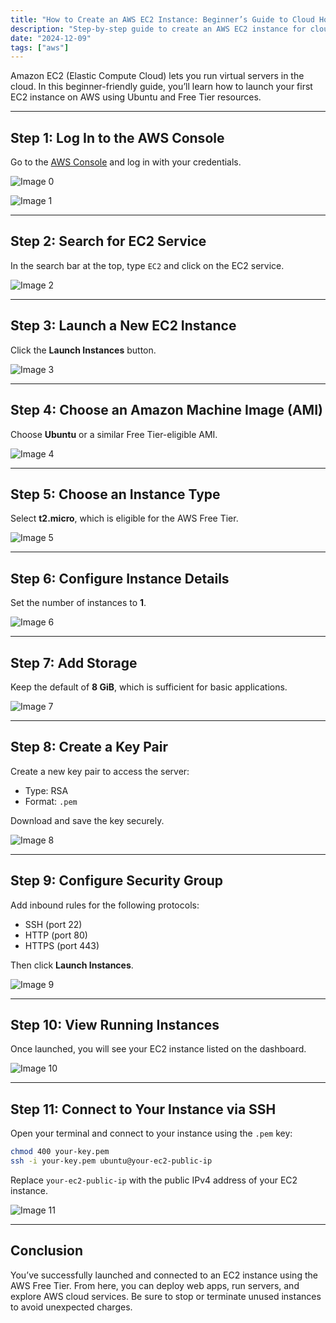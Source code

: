 ```yaml
---
title: "How to Create an AWS EC2 Instance: Beginner’s Guide to Cloud Hosting"
description: "Step-by-step guide to create an AWS EC2 instance for cloud hosting. Learn how to launch, configure, and access your virtual server on Amazon Web Services."
date: "2024-12-09"
tags: ["aws"]
---
```


Amazon EC2 (Elastic Compute Cloud) lets you run virtual servers in the cloud. In this beginner-friendly guide, you’ll learn how to launch your first EC2 instance on AWS using Ubuntu and Free Tier resources.

---

## Step 1: Log In to the AWS Console

Go to the [AWS Console](https://aws.amazon.com/console/) and log in with your credentials.

![Image 0](https://ik.imagekit.io/n1hqrcegw/articles/cara-buat-ec2-di-aws/gambar-0.webp?updatedAt=1733639881913)

![Image 1](https://ik.imagekit.io/n1hqrcegw/articles/cara-buat-ec2-di-aws/gambar-01.webp?updatedAt=1733639881913)

---

## Step 2: Search for EC2 Service

In the search bar at the top, type `EC2` and click on the EC2 service.

![Image 2](https://ik.imagekit.io/n1hqrcegw/articles/cara-buat-ec2-di-aws/gambar-02.webp?updatedAt=1733639881913)

---

## Step 3: Launch a New EC2 Instance

Click the **Launch Instances** button.

![Image 3](https://ik.imagekit.io/n1hqrcegw/articles/cara-buat-ec2-di-aws/gambar-03.webp?updatedAt=1733639881913)

---

## Step 4: Choose an Amazon Machine Image (AMI)

Choose **Ubuntu** or a similar Free Tier-eligible AMI.

![Image 4](https://ik.imagekit.io/n1hqrcegw/articles/cara-buat-ec2-di-aws/gambar-04.webp?updatedAt=1733639881913)

---

## Step 5: Choose an Instance Type

Select **t2.micro**, which is eligible for the AWS Free Tier.

![Image 5](https://ik.imagekit.io/n1hqrcegw/articles/cara-buat-ec2-di-aws/gambar-05.webp?updatedAt=1733639881913)

---

## Step 6: Configure Instance Details

Set the number of instances to **1**.

![Image 6](https://ik.imagekit.io/n1hqrcegw/articles/cara-buat-ec2-di-aws/gambar-06.webp?updatedAt=1733639881913)

---

## Step 7: Add Storage

Keep the default of **8 GiB**, which is sufficient for basic applications.

![Image 7](https://ik.imagekit.io/n1hqrcegw/articles/cara-buat-ec2-di-aws/gambar-07.webp?updatedAt=1733639881913)

---

## Step 8: Create a Key Pair

Create a new key pair to access the server:

* Type: RSA
* Format: `.pem`

Download and save the key securely.

![Image 8](https://ik.imagekit.io/n1hqrcegw/articles/cara-buat-ec2-di-aws/gambar-08.webp?updatedAt=1733639881913)

---

## Step 9: Configure Security Group

Add inbound rules for the following protocols:

* SSH (port 22)
* HTTP (port 80)
* HTTPS (port 443)

Then click **Launch Instances**.

![Image 9](https://ik.imagekit.io/n1hqrcegw/articles/cara-buat-ec2-di-aws/gambar-09.webp?updatedAt=1733639881913)

---

## Step 10: View Running Instances

Once launched, you will see your EC2 instance listed on the dashboard.

![Image 10](https://ik.imagekit.io/n1hqrcegw/articles/cara-buat-ec2-di-aws/gambar-10.webp?updatedAt=1733639881913)

---

## Step 11: Connect to Your Instance via SSH

Open your terminal and connect to your instance using the `.pem` key:

```bash
chmod 400 your-key.pem
ssh -i your-key.pem ubuntu@your-ec2-public-ip
```

Replace `your-ec2-public-ip` with the public IPv4 address of your EC2 instance.

![Image 11](https://ik.imagekit.io/n1hqrcegw/articles/cara-buat-ec2-di-aws/gambar-11.webp?updatedAt=1733639881913)

---

## Conclusion

You’ve successfully launched and connected to an EC2 instance using the AWS Free Tier. From here, you can deploy web apps, run servers, and explore AWS cloud services. Be sure to stop or terminate unused instances to avoid unexpected charges.
